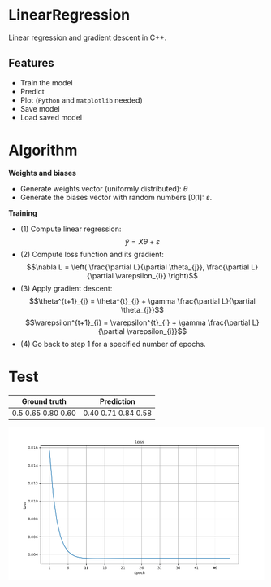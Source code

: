 # LinearRegression
Linear regression and gradient descent in C++.

## Features
* Train the model
* Predict
* Plot (`Python` and `matplotlib` needed)
* Save model
* Load saved model

# Algorithm

**Weights and biases**

* Generate weights vector (uniformly distributed): $\theta$
* Generate the biases vector with random numbers [0,1]: $\varepsilon$.

**Training**

* (1) Compute linear regression: 
$$\hat{y} = X \theta + \varepsilon$$
* (2) Compute loss function and its gradient:
$$\nabla L = \left( \frac{\partial L}{\partial \theta_{j}}, \frac{\partial L}{\partial \varepsilon_{i}} \right)$$
* (3) Apply gradient descent: 
$$\theta^{t+1}_{j} = \theta^{t}_{j} + \gamma \frac{\partial L}{\partial \theta_{j}}$$
$$\varepsilon^{t+1}_{i} = \varepsilon^{t}_{i} + \gamma \frac{\partial L}{\partial \varepsilon_{i}}$$
* (4) Go back to step 1 for a specified number of epochs.

# Test

Ground truth  | Prediction
------------- | -------------
0.5 0.65 0.80 0.60  | 0.40 0.71 0.84 0.58

![](img/loss.png)